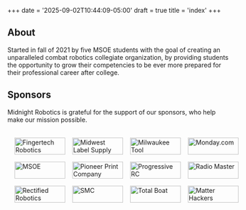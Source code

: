 +++
date = '2025-09-02T10:44:09-05:00'
draft = true
title = 'index'
+++

## About

Started in fall of 2021 by five MSOE students with the goal of creating an unparalleled combat robotics collegiate organization, by providing students the opportunity to grow their competencies to be ever more prepared for their professional career after college.

## Sponsors

Midnight Robotics is grateful for the support of our sponsors, who help make our mission possible.

<style>
.sponsors-grid {
  display: grid;
  grid-template-columns: repeat(2, 1fr);
  gap: 1rem;
  align-items: center;
  justify-items: center;
  max-width: 800px;
  width: 100%;
  margin: 2rem auto;
  padding: 0 1rem;
}

.sponsors-grid img {
  max-width: 120px;
  height: auto;
  width: 100%;
}

@media (min-width: 640px) {
  .sponsors-grid {
    grid-template-columns: repeat(3, 1fr);
    gap: 1.5rem;
  }
  .sponsors-grid img {
    max-width: 140px;
  }
}

@media (min-width: 768px) {
  .sponsors-grid {
    grid-template-columns: repeat(4, 1fr);
    gap: 1rem;
  }
  .sponsors-grid img {
    max-width: 150px;
  }
}
</style>

<div class="sponsors-grid">
  <img src="images/sponsors/fingertech.png" alt="Fingertech Robotics" />
  <img src="images/sponsors/midwest-label-supply.png" alt="Midwest Label Supply" />
  <img src="images/sponsors/milwaukee-tool.png" alt="Milwaukee Tool" />
  <img src="images/sponsors/monday.png" alt="Monday.com" />
  <img src="images/sponsors/msoe.png" alt="MSOE" />
  <img src="images/sponsors/pioneer-print-co.png" alt="Pioneer Print Company" />
  <img src="images/sponsors/progressive-rc.png" alt="Progressive RC" />
  <img src="images/sponsors/radio-master.png" alt="Radio Master" />
  <img src="images/sponsors/rectified-robotics.jpg" alt="Rectified Robotics" />
  <img src="images/sponsors/smc.png" alt="SMC" />
  <img src="images/sponsors/total-boat.png" alt="Total Boat" />
  <img src="images/sponsors/matter-hackers.png" alt="Matter Hackers" />
</div>
